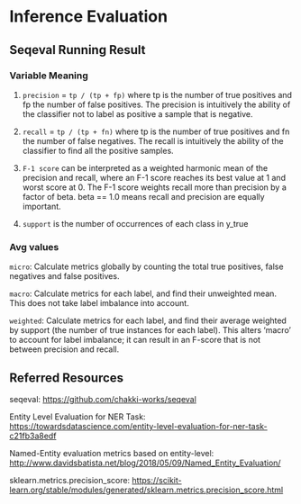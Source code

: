 # Inference Evaluation

## Seqeval Running Result 

### Variable Meaning
1. `precision` = `tp / (tp + fp)` where tp is the number of true positives and fp the number of false positives. The precision is intuitively the ability of the classifier not to label as positive a sample that is negative.

2. `recall` = `tp / (tp + fn)` where tp is the number of true positives and fn the number of false negatives. The recall is intuitively the ability of the classifier to find all the positive samples.

3. `F-1 score` can be interpreted as a weighted harmonic mean of the precision and recall, where an F-1 score reaches its best value at 1 and worst score at 0.
The F-1 score weights recall more than precision by a factor of beta. beta == 1.0 means recall and precision are equally important.

4. `support` is the number of occurrences of each class in y_true

### Avg values
`micro`:
Calculate metrics globally by counting the total true positives, false negatives and false positives.

`macro`:
Calculate metrics for each label, and find their unweighted mean. This does not take label imbalance into account.

`weighted`:
Calculate metrics for each label, and find their average weighted by support (the number of true instances for each label). This alters ‘macro’ to account for label imbalance; it can result in an F-score that is not between precision and recall.

## Referred Resources

seqeval: https://github.com/chakki-works/seqeval

Entity Level Evaluation for NER Task: https://towardsdatascience.com/entity-level-evaluation-for-ner-task-c21fb3a8edf

Named-Entity evaluation metrics based on entity-level: http://www.davidsbatista.net/blog/2018/05/09/Named_Entity_Evaluation/

sklearn.metrics.precision_score: https://scikit-learn.org/stable/modules/generated/sklearn.metrics.precision_score.html
